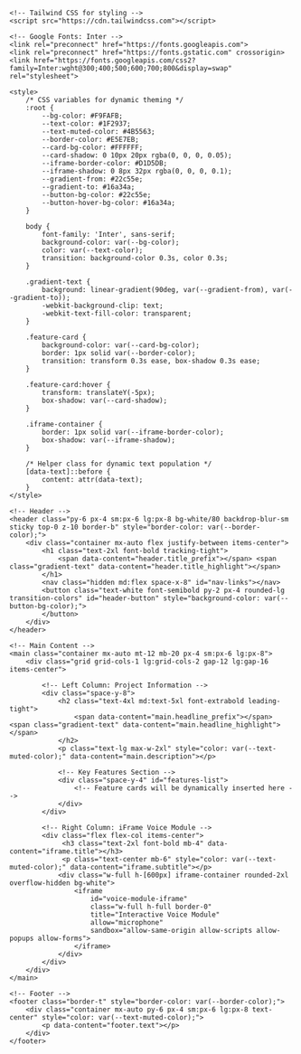<!DOCTYPE html>
<html lang="en">
<head>
    <meta charset="UTF-8">
    <meta name="viewport" content="width=device-width, initial-scale=1.0">
    <title id="page-title">BuildCRM - Smart Construction Management</title>
    
    <!-- Tailwind CSS for styling -->
    <script src="https://cdn.tailwindcss.com"></script>
    
    <!-- Google Fonts: Inter -->
    <link rel="preconnect" href="https://fonts.googleapis.com">
    <link rel="preconnect" href="https://fonts.gstatic.com" crossorigin>
    <link href="https://fonts.googleapis.com/css2?family=Inter:wght@300;400;500;600;700;800&display=swap" rel="stylesheet">

    <style>
        /* CSS variables for dynamic theming */
        :root {
            --bg-color: #F9FAFB;
            --text-color: #1F2937;
            --text-muted-color: #4B5563;
            --border-color: #E5E7EB;
            --card-bg-color: #FFFFFF;
            --card-shadow: 0 10px 20px rgba(0, 0, 0, 0.05);
            --iframe-border-color: #D1D5DB;
            --iframe-shadow: 0 8px 32px rgba(0, 0, 0, 0.1);
            --gradient-from: #22c55e;
            --gradient-to: #16a34a;
            --button-bg-color: #22c55e;
            --button-hover-bg-color: #16a34a;
        }

        body {
            font-family: 'Inter', sans-serif;
            background-color: var(--bg-color);
            color: var(--text-color);
            transition: background-color 0.3s, color 0.3s;
        }

        .gradient-text {
            background: linear-gradient(90deg, var(--gradient-from), var(--gradient-to));
            -webkit-background-clip: text;
            -webkit-text-fill-color: transparent;
        }

        .feature-card {
            background-color: var(--card-bg-color);
            border: 1px solid var(--border-color);
            transition: transform 0.3s ease, box-shadow 0.3s ease;
        }

        .feature-card:hover {
            transform: translateY(-5px);
            box-shadow: var(--card-shadow);
        }

        .iframe-container {
            border: 1px solid var(--iframe-border-color);
            box-shadow: var(--iframe-shadow);
        }
        
        /* Helper class for dynamic text population */
        [data-text]::before {
            content: attr(data-text);
        }
    </style>
</head>
<body class="antialiased">

    <!-- Header -->
    <header class="py-6 px-4 sm:px-6 lg:px-8 bg-white/80 backdrop-blur-sm sticky top-0 z-10 border-b" style="border-color: var(--border-color);">
        <div class="container mx-auto flex justify-between items-center">
            <h1 class="text-2xl font-bold tracking-tight">
                <span data-content="header.title_prefix"></span> <span class="gradient-text" data-content="header.title_highlight"></span>
            </h1>
            <nav class="hidden md:flex space-x-8" id="nav-links"></nav>
            <button class="text-white font-semibold py-2 px-4 rounded-lg transition-colors" id="header-button" style="background-color: var(--button-bg-color);">
            </button>
        </div>
    </header>

    <!-- Main Content -->
    <main class="container mx-auto mt-12 mb-20 px-4 sm:px-6 lg:px-8">
        <div class="grid grid-cols-1 lg:grid-cols-2 gap-12 lg:gap-16 items-center">
            
            <!-- Left Column: Project Information -->
            <div class="space-y-8">
                <h2 class="text-4xl md:text-5xl font-extrabold leading-tight">
                    <span data-content="main.headline_prefix"></span> <span class="gradient-text" data-content="main.headline_highlight"></span>
                </h2>
                <p class="text-lg max-w-2xl" style="color: var(--text-muted-color);" data-content="main.description"></p>

                <!-- Key Features Section -->
                <div class="space-y-4" id="features-list">
                    <!-- Feature cards will be dynamically inserted here -->
                </div>
            </div>

            <!-- Right Column: iFrame Voice Module -->
            <div class="flex flex-col items-center">
                 <h3 class="text-2xl font-bold mb-4" data-content="iframe.title"></h3>
                 <p class="text-center mb-6" style="color: var(--text-muted-color);" data-content="iframe.subtitle"></p>
                <div class="w-full h-[600px] iframe-container rounded-2xl overflow-hidden bg-white">
                    <iframe 
                        id="voice-module-iframe"
                        class="w-full h-full border-0"
                        title="Interactive Voice Module"
                        allow="microphone"
                        sandbox="allow-same-origin allow-scripts allow-popups allow-forms">
                    </iframe>
                </div>
            </div>
        </div>
    </main>

    <!-- Footer -->
    <footer class="border-t" style="border-color: var(--border-color);">
        <div class="container mx-auto py-6 px-4 sm:px-6 lg:px-8 text-center" style="color: var(--text-muted-color);">
            <p data-content="footer.text"></p>
        </div>
    </footer>

<script>
    const config = {
        pageTitle: "BuildCRM - Smart Construction Management",
        theme: {
            mode: 'light',
            light: {
                bgColor: '#F9FAFB',
                textColor: '#1F2937',
                textMutedColor: '#4B5563',
                borderColor: '#E5E7EB',
                cardBgColor: '#FFFFFF',
                cardShadow: '0 10px 20px rgba(0, 0, 0, 0.05)',
                iframeBorderColor: '#D1D5DB',
                iframeShadow: '0 8px 32px rgba(0, 0, 0, 0.1)',
            },
            dark: {
                bgColor: '#111827',
                textColor: '#E5E7EB',
                textMutedColor: '#9CA3AF',
                borderColor: '#374151',
                cardBgColor: 'rgba(31, 41, 55, 0.5)',
                cardShadow: '0 10px 20px rgba(0, 0, 0, 0.2)',
                iframeBorderColor: '#374151',
                iframeShadow: '0 8px 32px rgba(0, 0, 0, 0.3)',
            },
            gradient: {
                from: '#22c55e',
                to: '#16a34a'
            },
            button: {
                bgColor: '#22c55e',
                hoverBgColor: '#16a34a'
            }
        },
        header: {
            title_prefix: "Build",
            title_highlight: "CRM",
            navLinks: [
                { text: "Features", href: "#" },
                { text: "Industries", href: "#" },
                { text: "Demo", href: "#" },
                { text: "Contact", href: "#" }
            ],
            buttonText: "Try It Free"
        },
        main: {
            headline_prefix: "Simplifying Construction",
            headline_highlight: "Management",
            description: "A user-friendly CRM designed specifically for the construction industry. Featuring smart OCR technology, intuitive interfaces, and industry-specific tools to streamline your project management.",
            features: [
                {
                    icon: '<svg class="w-6 h-6 text-green-600" fill="none" stroke="currentColor" viewBox="0 0 24 24" xmlns="http://www.w3.org/2000/svg"><path stroke-linecap="round" stroke-linejoin="round" stroke-width="2" d="M3 9a2 2 0 012-2h.93a2 2 0 001.664-.89l.812-1.22A2 2 0 0110.07 4h3.86a2 2 0 011.664.89l.812 1.22A2 2 0 0018.07 7H19a2 2 0 012 2v9a2 2 0 01-2 2H5a2 2 0 01-2-2V9z"></path><path stroke-linecap="round" stroke-linejoin="round" stroke-width="2" d="M15 13a3 3 0 11-6 0 3 3 0 016 0z"></path></svg>',
                    iconBg: 'bg-green-100',
                    title: "Smart OCR Technology",
                    description: "Instantly capture and digitize contact information and project details from business cards and documents."
                },
                {
                    icon: '<svg class="w-6 h-6 text-green-600" fill="none" stroke="currentColor" viewBox="0 0 24 24" xmlns="http://www.w3.org/2000/svg"><path stroke-linecap="round" stroke-linejoin="round" stroke-width="2" d="M19 21V5a2 2 0 00-2-2H7a2 2 0 00-2 2v16m14 0h2m-2 0h-5m-9 0H3m2 0h5M9 7h1m-1 4h1m4-4h1m-1 4h1m-5 10v-5a1 1 0 011-1h2a1 1 0 011 1v5m-4 0h4"></path></svg>',
                    iconBg: 'bg-green-100',
                    title: "Construction-Specific Tools",
                    description: "Tailored features for project tracking, bid management, and contractor relationships."
                },
                {
                    icon: '<svg class="w-6 h-6 text-green-600" fill="none" stroke="currentColor" viewBox="0 0 24 24" xmlns="http://www.w3.org/2000/svg"><path stroke-linecap="round" stroke-linejoin="round" stroke-width="2" d="M12 6V4m0 2a2 2 0 100 4m0-4a2 2 0 110 4m-6 8a2 2 0 100-4m0 4a2 2 0 110-4m0 4v2m0-6V4m6 6v10m6-2a2 2 0 100-4m0 4a2 2 0 110-4m0 4v2m0-6V4"></path></svg>',
                    iconBg: 'bg-green-100',
                    title: "Easy Integration",
                    description: "Seamlessly connects with your existing construction management tools and workflows."
                }
            ]
        },
        iframe: {
            title: "Interactive Demo",
            subtitle: "Experience BuildCRM in action",
            src: "https://alpha2.dev41.com/chat/bb401558-31fc-4359-bc30-dcda69b1dfe8"
        },
        footer: {
            text: "© 2024 BuildCRM. Transforming Construction Management."
        }
    };

    // --- DYNAMIC POPULATION SCRIPT ---
    document.addEventListener('DOMContentLoaded', () => {
        const root = document.documentElement;

        // 1. Apply Theme Colors
        const theme = config.theme.mode === 'dark' ? config.theme.dark : config.theme.light;
        Object.keys(theme).forEach(key => {
            root.style.setProperty(`--${key.replace(/([A-Z])/g, '-$1').toLowerCase()}`, theme[key]);
        });
        root.style.setProperty('--gradient-from', config.theme.gradient.from);
        root.style.setProperty('--gradient-to', config.theme.gradient.to);
        root.style.setProperty('--button-bg-color', config.theme.button.bgColor);
        root.style.setProperty('--button-hover-bg-color', config.theme.button.hoverBgColor);

        // 2. Set Page Title
        document.getElementById('page-title').textContent = config.pageTitle;

        // 3. Populate Header
        const navLinksContainer = document.getElementById('nav-links');
        navLinksContainer.innerHTML = config.header.navLinks.map(link => 
            `<a href="${link.href}" class="hover:text-gray-900 transition-colors" style="color: var(--text-muted-color);">${link.text}</a>`
        ).join('');
        document.getElementById('header-button').textContent = config.header.buttonText;
        
        // 4. Populate Text Content using data-content attributes
        document.querySelectorAll('[data-content]').forEach(el => {
            const keys = el.dataset.content.split('.');
            let value = config;
            keys.forEach(key => {
                if (value) {
                    value = value[key];
                }
            });
            if (value) {
                el.innerHTML = value;
            }
        });

        // 5. Populate Features
        const featuresContainer = document.getElementById('features-list');
        featuresContainer.innerHTML = config.main.features.map(feature => `
            <div class="feature-card p-5 rounded-lg flex items-center space-x-4">
                <div class="flex-shrink-0 w-12 h-12 ${feature.iconBg} rounded-full flex items-center justify-center">
                    ${feature.icon}
                </div>
                <div>
                    <h3 class="font-semibold" style="color: var(--text-color);">${feature.title}</h3>
                    <p class="text-sm" style="color: var(--text-muted-color);">${feature.description}</p>
                </div>
            </div>
        `).join('');

        // 6. Set iFrame source
        document.getElementById('voice-module-iframe').src = config.iframe.src;
    });
</script>

</body>
</html>
